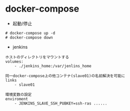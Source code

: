 # docker-compose

- 起動/停止

```
# docker-compose up -d
# docker-compose down
```

- jenkins  

```
ホストのディレクトリをマウントする
volumes:
	- ./jenkins_home:/var/jenlins_home

同一docker-compose上の他コンテナ(slave01)の名前解決を可能に
links
	- slave01

環境変数の設定
enviroment
	- JENKINS_SLAVE_SSH_PUBKEY=ssh-ras ......
```

